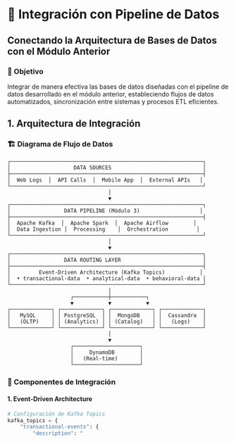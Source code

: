 # 🔄 Integración con Pipeline de Datos
## Conectando la Arquitectura de Bases de Datos con el Módulo Anterior

### 🎯 Objetivo
Integrar de manera efectiva las bases de datos diseñadas con el pipeline de datos desarrollado en el módulo anterior, estableciendo flujos de datos automatizados, sincronización entre sistemas y procesos ETL eficientes.


## 1. Arquitectura de Integración

### 🏗️ Diagrama de Flujo de Datos

```
┌─────────────────────────────────────────────────────────────┐
│                    DATA SOURCES                             │
├─────────────────────────────────────────────────────────────┤
│  Web Logs  │  API Calls  │  Mobile App  │  External APIs   │
└─────────────────────────────────────────────────────────────┘
                                │
                                ▼
┌─────────────────────────────────────────────────────────────┐
│                 DATA PIPELINE (Módulo 3)                   │
├─────────────────────────────────────────────────────────────┤
│  Apache Kafka  │  Apache Spark  │  Apache Airflow        │
│  Data Ingestion │  Processing    │  Orchestration         │
└─────────────────────────────────────────────────────────────┘
                                │
                                ▼
┌─────────────────────────────────────────────────────────────┐
│                 DATA ROUTING LAYER                          │
├─────────────────────────────────────────────────────────────┤
│         Event-Driven Architecture (Kafka Topics)           │
│  • transactional-data  • analytical-data  • behavioral-data │
└─────────────────────────────────────────────────────────────┘
                                │
                    ┌───────────┼───────────┐
                    ▼           ▼           ▼
┌─────────────┐ ┌─────────────┐ ┌─────────────┐ ┌─────────────┐
│   MySQL     │ │ PostgreSQL  │ │  MongoDB    │ │  Cassandra  │
│   (OLTP)    │ │ (Analytics) │ │ (Catalog)   │ │   (Logs)    │
└─────────────┘ └─────────────┘ └─────────────┘ └─────────────┘
                                │
                                ▼
                    ┌─────────────────────┐
                    │     DynamoDB        │
                    │   (Real-time)       │
                    └─────────────────────┘
```

### 🔧 Componentes de Integración

#### **1. Event-Driven Architecture**
```python
# Configuración de Kafka Topics
kafka_topics = {
    "transactional-events": {
        "description": "